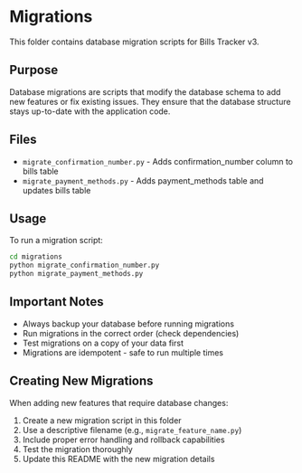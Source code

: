 # Migrations

This folder contains database migration scripts for Bills Tracker v3.

## Purpose

Database migrations are scripts that modify the database schema to add new features or fix existing issues. They ensure that the database structure stays up-to-date with the application code.

## Files

- `migrate_confirmation_number.py` - Adds confirmation_number column to bills table
- `migrate_payment_methods.py` - Adds payment_methods table and updates bills table

## Usage

To run a migration script:

```bash
cd migrations
python migrate_confirmation_number.py
python migrate_payment_methods.py
```

## Important Notes

- Always backup your database before running migrations
- Run migrations in the correct order (check dependencies)
- Test migrations on a copy of your data first
- Migrations are idempotent - safe to run multiple times

## Creating New Migrations

When adding new features that require database changes:

1. Create a new migration script in this folder
2. Use a descriptive filename (e.g., `migrate_feature_name.py`)
3. Include proper error handling and rollback capabilities
4. Test the migration thoroughly
5. Update this README with the new migration details 
